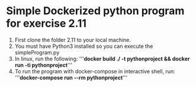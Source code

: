 <h1>Simple Dockerized python program for exercise 2.11</h1>

1) First clone the folder 2.11 to your local machine.
2) You must have Python3 installed so you can execute the simpleProgram.py
3) In linux, run the following: '''<b>docker build ./ -t pythonproject && docker run -ti pythonproject</b>'''
4) To run the program with docker-compose in interactive shell, run: '''<b>docker-compose run --rm pythonproject</b>'''
